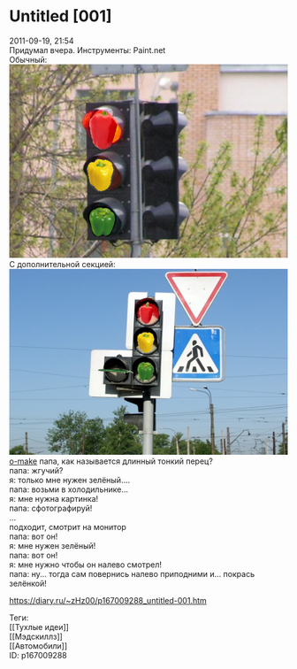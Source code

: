 Untitled [001]
===============

   
 2011-09-19, 21:54   
  Придумал вчера. Инструменты: Paint.net   
 Обычный:   
  ![](pics/62792a750fe9.png)    
 С дополнительной секцией:   
  ![](pics/151182a61b22.png)    
  [o-make](https://zHz00.diary.ru/p167009288.htm?index=1#linkmore167009288m1)    папа, как называется длинный тонкий перец?   
 папа: жгучий?   
 я: только мне нужен зелёный....   
 папа: возьми в холодильнике...   
 я: мне нужна картинка!   
 папа: сфотографируй!   
 ...   
 подходит, смотрит на монитор   
 папа: вот он!   
 я: мне нужен зелёный!   
 папа: вот он!   
 я: мне нужно чтобы он налево смотрел!   
 папа: ну... тогда сам повернись налево приподними и... покрась зелёнкой!     
    
 <https://diary.ru/~zHz00/p167009288_untitled-001.htm>   
   
 Теги:   
 [[Тухлые идеи]]   
 [[Мэдскиллз]]   
 [[Автомобили]]   
 ID: p167009288